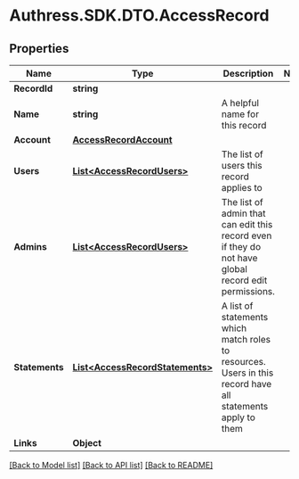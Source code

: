 # Authress.SDK.DTO.AccessRecord
## Properties

Name | Type | Description | Notes
------------ | ------------- | ------------- | -------------
**RecordId** | **string** |  |
**Name** | **string** | A helpful name for this record |
**Account** | [**AccessRecordAccount**](AccessRecordAccount.md) |  |
**Users** | [**List&lt;AccessRecordUsers&gt;**](AccessRecordUsers.md) | The list of users this record applies to |
**Admins** | [**List&lt;AccessRecordUsers&gt;**](AccessRecordUsers.md) | The list of admin that can edit this record even if they do not have global record edit permissions. |
**Statements** | [**List&lt;AccessRecordStatements&gt;**](AccessRecordStatements.md) | A list of statements which match roles to resources. Users in this record have all statements apply to them |
**Links** | **Object** |  |

[[Back to Model list]](../README.md#documentation-for-models) [[Back to API list]](../README.md#documentation-for-api-endpoints) [[Back to README]](../README.md)

